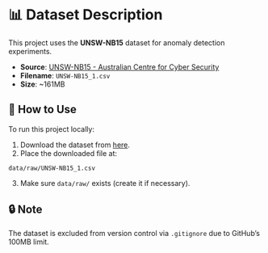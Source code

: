 # 📊 Dataset Description

This project uses the **UNSW-NB15** dataset for anomaly detection experiments.

- **Source**: [UNSW-NB15 - Australian Centre for Cyber Security](https://research.unsw.edu.au/projects/unsw-nb15-dataset)
- **Filename**: `UNSW-NB15_1.csv`
- **Size**: ~161MB

## 🔽 How to Use

To run this project locally:

1. Download the dataset from [here](https://research.unsw.edu.au/projects/unsw-nb15-dataset).
2. Place the downloaded file at:

```
data/raw/UNSW-NB15_1.csv
```

3. Make sure `data/raw/` exists (create it if necessary).

## 🔒 Note

The dataset is excluded from version control via `.gitignore` due to GitHub’s 100MB limit.
